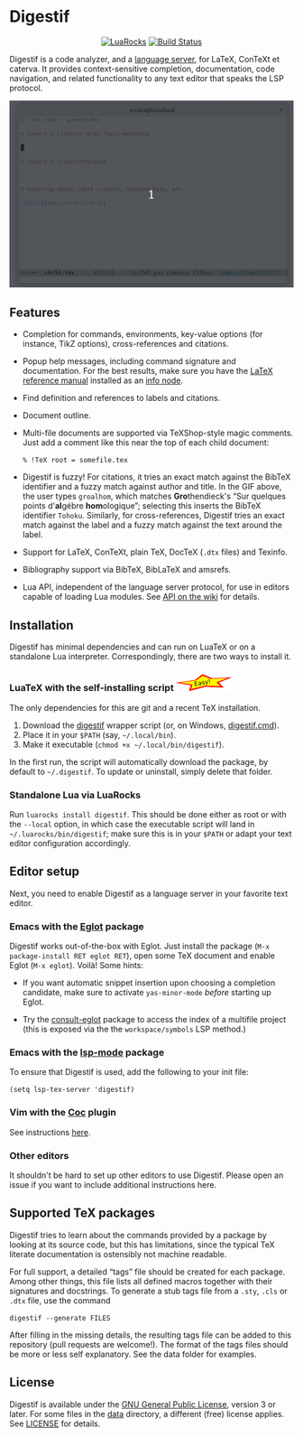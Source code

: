 Digestif
========

<p align="center">
<a href="https://luarocks.org/modules/astoff/digestif"><img src="https://img.shields.io/luarocks/v/astoff/digestif.svg" alt="LuaRocks" /></a>
<a href="https://app.travis-ci.com/astoff/digestif"><img src="https://app.travis-ci.com/astoff/digestif.svg?branch=master" alt="Build Status" /></a>
</p>

Digestif is a code analyzer, and a [language server][lsp], for LaTeX,
ConTeXt et caterva.  It provides context-sensitive completion,
documentation, code navigation, and related functionality to any text
editor that speaks the LSP protocol.

![Mandatory GIF][gif]

Features
--------

- Completion for commands, environments, key-value options (for
  instance, TikZ options), cross-references and citations.

- Popup help messages, including command signature and documentation.
  For the best results, make sure you have the [LaTeX reference
  manual][latexref] installed as an [info node][info-issues].

- Find definition and references to labels and citations.

- Document outline.

- Multi-file documents are supported via TeXShop-style magic comments.
  Just add a comment like this near the top of each child document:

  ```
  % !TeX root = somefile.tex
  ```

- Digestif is fuzzy!  For citations, it tries an exact match against
  the BibTeX identifier and a fuzzy match against author and title.
  In the GIF above, the user types `groalhom`, which matches
  **Gro**thendieck's “Sur quelques points d'**al**gébre
  **hom**ologique”; selecting this inserts the BibTeX identifier
  `Tohoku`.  Similarly, for cross-references, Digestif tries an exact
  match against the label and a fuzzy match against the text around
  the label.

- Support for LaTeX, ConTeXt, plain TeX, DocTeX (`.dtx` files) and
  Texinfo.

- Bibliography support via BibTeX, BibLaTeX and amsrefs.

- Lua API, independent of the language server protocol, for use in
  editors capable of loading Lua modules.  See [API on the wiki][api]
  for details.

Installation
------------

Digestif has minimal dependencies and can run on LuaTeX or on a
standalone Lua interpreter.  Correspondingly, there are two ways to
install it.

### LuaTeX with the self-installing script ![easy]

The only dependencies for this are git and a recent TeX installation.

1. Download the [digestif][self-install-sh] wrapper script (or, on
   Windows, [digestif.cmd][self-install-cmd]).
2. Place it in your `$PATH` (say, `~/.local/bin`).
3. Make it executable (`chmod +x ~/.local/bin/digestif`).

In the first run, the script will automatically download the
package, by default to `~/.digestif`.  To update or uninstall,
simply delete that folder.

### Standalone Lua via LuaRocks

Run `luarocks install digestif`.  This should be done either as root
or with the `--local` option, in which case the executable script will
land in `~/.luarocks/bin/digestif`; make sure this is in your `$PATH`
or adapt your text editor configuration accordingly.

Editor setup
------------

Next, you need to enable Digestif as a language server in your
favorite text editor.

### Emacs with the [Eglot] package

Digestif works out-of-the-box with Eglot.  Just install the package
(`M-x package-install RET eglot RET`), open some TeX document and
enable Eglot (`M-x eglot`).  Voilà!  Some hints:

- If you want automatic snippet insertion upon choosing a completion
  candidate, make sure to activate `yas-minor-mode` *before*
  starting up Eglot.

- Try the [consult-eglot] package to access the index of a multifile
  project (this is exposed via the the `workspace/symbols` LSP
  method.)

### Emacs with the [lsp-mode] package

To ensure that Digestif is used, add the following to your init file:

  ``` emacs-lisp
  (setq lsp-tex-server 'digestif)
  ```

### Vim with the [Coc] plugin

See instructions [here](https://github.com/neoclide/coc.nvim/wiki/Language-servers#latex).

### Other editors

It shouldn't be hard to set up other editors to use Digestif.  Please
open an issue if you want to include additional instructions here.

Supported TeX packages
----------------------

Digestif tries to learn about the commands provided by a package by
looking at its source code, but this has limitations, since the
typical TeX literate documentation is ostensibly not machine readable.

For full support, a detailed “tags” file should be created for each
package.  Among other things, this file lists all defined macros
together with their signatures and docstrings.  To generate a stub
tags file from a `.sty`, `.cls` or `.dtx` file, use the command

```
digestif --generate FILES
```

After filling in the missing details, the resulting tags file can be
added to this repository (pull requests are welcome!).  The format of
the tags files should be more or less self explanatory.  See the data
folder for examples.

License
-------

Digestif is available under the [GNU General Public License][GPL],
version 3 or later.  For some files in the [data](./data) directory, a
different (free) license applies.  See [LICENSE](./LICENSE) for
details.

[gif]: https://raw.githubusercontent.com/astoff/digestif/images/screenshot.gif
[info-issues]: https://github.com/astoff/digestif/wiki/Common-installation-issues#info-nodes
[installation-issues]: https://github.com/astoff/digestif/wiki/Common-installation-issues
[coc]: https://github.com/neoclide/coc.nvim
[eglot]: https://github.com/joaotavora/eglot
[latexref]: https://latexref.xyz/
[lsp-mode]: https://github.com/emacs-lsp/lsp-mode
[lsp]: https://microsoft.github.io/language-server-protocol/
[api]: https://github.com/astoff/digestif/wiki/API
[self-install-sh]: https://raw.githubusercontent.com/astoff/digestif/master/scripts/digestif
[self-install-cmd]: https://raw.githubusercontent.com/astoff/digestif/master/scripts/digestif.cmd
[easy]: https://raw.githubusercontent.com/astoff/digestif/images/easy.png
[GPL]: https://www.gnu.org/licenses/gpl-3.0.txt
[consult-eglot]: https://github.com/mohkale/consult-eglot/
[Company mode]: https://company-mode.github.io/
